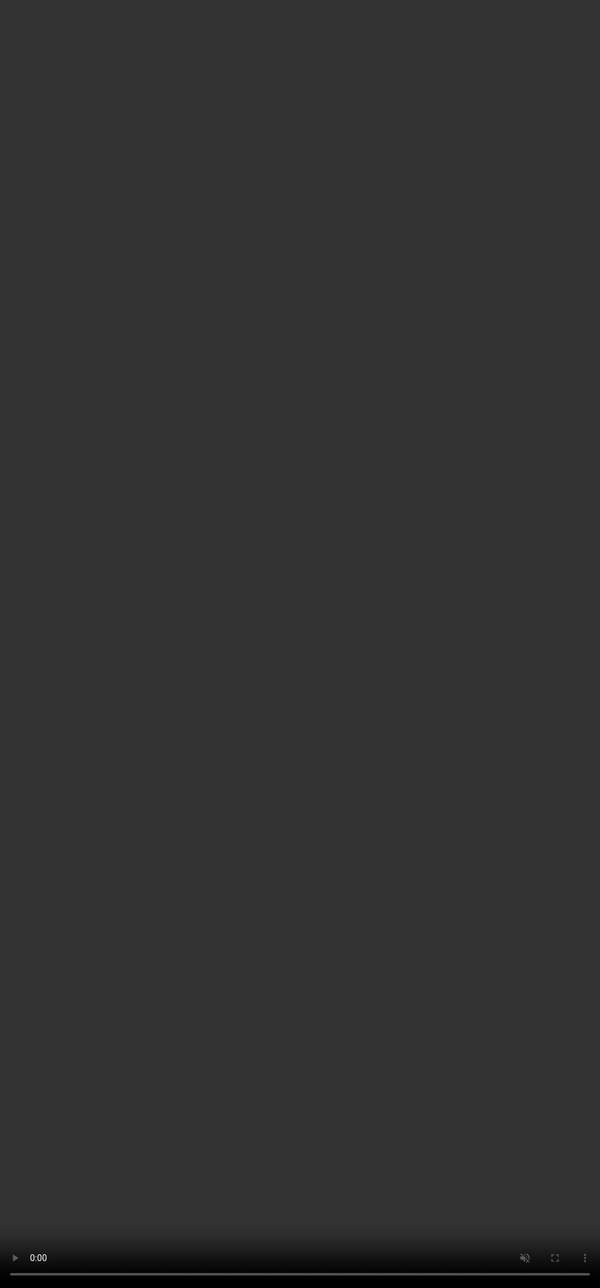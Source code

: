 <html lang="en">
<head>
    <meta charset="UTF-8">
    <meta name="viewport" content="width=device-width, initial-scale=1.0">
<video autoplay loop muted playsinline style="object-fit: cover; width: 100%; height: 100%; position: fixed; top: 0; left: 0; z-index: -1;">
    <source src="https://github.com/FaIIenKingdom/FaIIenKingdom.github.io/assets/110189904/e5744d95-47d3-4653-8659-d919d3797975" type="video/mp4">
</video>

